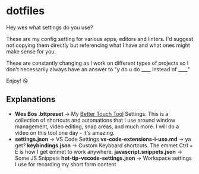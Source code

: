 # dotfiles

Hey wes what settings do you use?

These are my config setting for various apps, editors and linters. I'd suggest not copying them directly but referencing what I have and what ones might make sense for you.

These are constantly changing as I work on different types of projects so I don't necessarily always have an answer to "y do u do ____ instead of ____"

Enjoy! 😘


## Explanations
* **Wes Bos .bttpreset** → My [Better Touch Tool]() Settings. This is a collection of shortcuts and automations that I use around window management, video editing, snap areas, and much more. I will do a video on this tool one day - it's amazing.
* **settings.json** → VS Code Settings
**vs-code-extensions-i-use.md** → ya get?
**keybindings.json** → Custom Keyboard shortcuts. The emmet Ctrl + E is how I get emmet to work anywhere.
**javascript.snippets.json** → Some JS Snippets
**hot-tip-vscode-settings.json** → Workspace settings I use for recording my short form content
